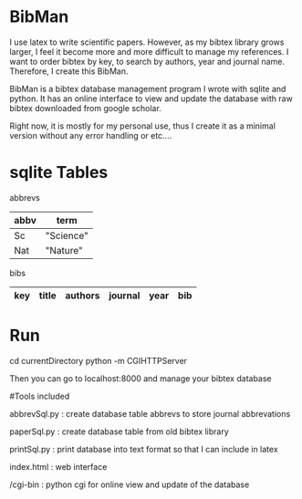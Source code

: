 # BibMan 
I use latex to write scientific papers. However, as my bibtex library grows larger, I feel it become more and more difficult to manage my references. I want to order bibtex by key, to search by authors, year and journal name. Therefore, I create this BibMan. 

BibMan is a bibtex database management program I wrote with sqlite and python. It has an online interface to view and update the database with raw bibtex downloaded from google scholar. 

Right now, it is mostly for my personal use, thus I create it as a minimal version without any error handling or etc.... 


# sqlite Tables
abbrevs

|   abbv     | term          |
| ------------- |-------------|
| Sc      | "Science" |
| Nat      | "Nature"      |

bibs

|   key     | title     |  authors  | journal | year | bib  | 
| ---------|----------|----------|----------|----------|----------|


# Run 
cd currentDirectory
python -m CGIHTTPServer

Then you can go to localhost:8000 and manage your bibtex database 

#Tools included

abbrevSql.py : create database table abbrevs to store journal abbrevations

paperSql.py  : create database table from old bibtex library

printSql.py  : print database into text format so that I can include in latex

index.html   : web interface 

/cgi-bin     : python cgi for online view and update of the database 


